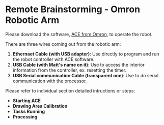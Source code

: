 # Remote Brainstorming - Omron Robotic Arm

Please download the software, [ACE from Omron](https://automation.omron.com/en/us/forms/ace-robot-software-download-request-form), to operate the robot.

There are three wires coming out from the robotic arm:
  1. **Ethernaet Cable (with USB adapter)**: Use directly to program and run the robot controller with ACE software.
  2. **USB Cable (with Matt's name on it)**: Use to access the interior information from the controller, ex. resetting the timer.
  3. **USB Serial communication Cable (transparent one)**: Use to do serial communication with the processor.

Please refer to individual section detailed intructions or steps:
- **Starting ACE**
- **Drawing Area Calibration**
- **Tasks Running**
- **Processing**



```

```

